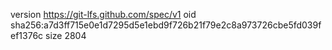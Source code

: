 version https://git-lfs.github.com/spec/v1
oid sha256:a7d3ff715e0e1d7295d5e1ebd9f726b21f79e2c8a973726cbe5fd039fef1376c
size 2804
